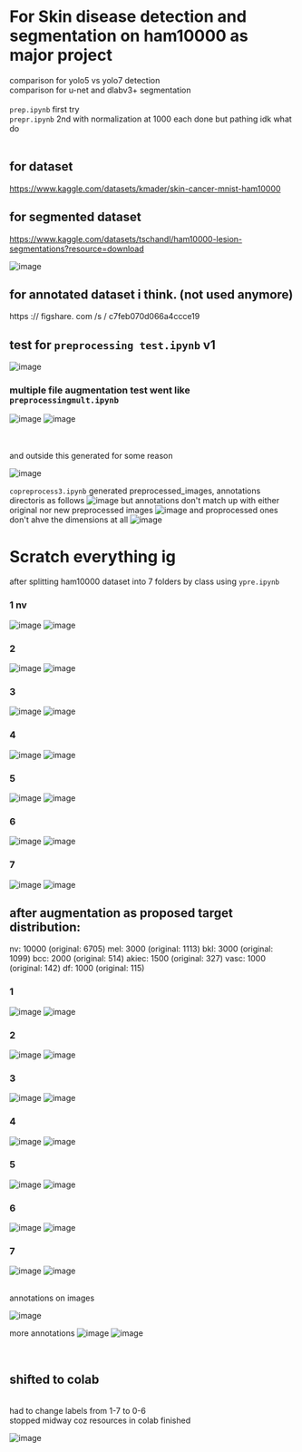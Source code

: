 # For Skin disease detection and segmentation on ham10000 as major project 
comparison for yolo5 vs yolo7 detection </br>
comparison for u-net and dlabv3+ segmentation </br>
</br>
`prep.ipynb` first try </br>
`prepr.ipynb` 2nd with normalization at 1000 each done but pathing idk what do</br>
</br>

## for dataset
https://www.kaggle.com/datasets/kmader/skin-cancer-mnist-ham10000
</br>

## for segmented dataset
https://www.kaggle.com/datasets/tschandl/ham10000-lesion-segmentations?resource=download

![image](https://github.com/user-attachments/assets/9ff33fba-4c73-4e98-93dd-9395b89f7ddf)
</br>


## for annotated dataset i think. (not used anymore)
https :// figshare. com /s / c7feb070d066a4ccce19
</br>

## test for `preprocessing test.ipynb` v1
![image](https://github.com/user-attachments/assets/cb866734-9e66-4f0f-b417-3c0cf6153d91)


###  multiple file augmentation test went like  `preprocessingmult.ipynb`
![image](https://github.com/user-attachments/assets/c1c3f14f-6e15-4f63-8596-5c11d7c2f13d)
![image](https://github.com/user-attachments/assets/abac0615-b2a7-42ff-8a1c-f116ecf7a174)

</br>
</br>
and outside this generated for some reason</br>

![image](https://github.com/user-attachments/assets/b6e42896-ea4d-4fdb-a072-d8d63c618377)

`copreprocess3.ipynb` generated preprocessed_images, annotations directoris as follows
![image](https://github.com/user-attachments/assets/ce1f0ba6-41c2-43d2-9243-138d52e8e88e)
but annotations don't match up with either original nor new preprocessed  images
![image](https://github.com/user-attachments/assets/6860552e-a588-4cb5-96d3-4cfd0b347b65)
and proprocessed ones don't ahve the dimensions at all
![image](https://github.com/user-attachments/assets/8a20a639-8eeb-4662-b503-e6e9530de75f)

# Scratch everything ig
after splitting ham10000 dataset into 7 folders by class
using `ypre.ipynb`

### 1 nv
![image](https://github.com/user-attachments/assets/8a362a8c-b381-4384-9fa0-943cec0e9ef0)
![image](https://github.com/user-attachments/assets/b371e90e-e74d-4eae-a785-4be247d9e01f)

### 2 
![image](https://github.com/user-attachments/assets/22d3d6dd-95f4-474e-8d7f-17bf5063638f)
![image](https://github.com/user-attachments/assets/079baa16-63dd-41ed-97fa-41c24a52cfaf)

### 3
![image](https://github.com/user-attachments/assets/b4a91141-e705-40b0-b3e3-2c6afcc20e6d)
![image](https://github.com/user-attachments/assets/35683501-1372-4626-8add-c6e0b7719c18)

### 4 
![image](https://github.com/user-attachments/assets/6b60c233-7eae-4eba-b04f-0d0ae9c3a9a1)
![image](https://github.com/user-attachments/assets/e70c822d-d275-42c3-b46f-cbd2e19ed681)

### 5 
![image](https://github.com/user-attachments/assets/71a1fbc4-b964-4bdf-a75d-cfdd5b638ddc)
![image](https://github.com/user-attachments/assets/b20929d6-e0a5-4f7e-b069-cb28085ea14c)

### 6
![image](https://github.com/user-attachments/assets/abba95f4-90af-4d6f-b898-63f2502adcd4)
![image](https://github.com/user-attachments/assets/c98ed191-6baf-43c3-b79d-89f8e4146706)

### 7 
![image](https://github.com/user-attachments/assets/d81a3920-f296-43a9-a6eb-2cddf1e98cbf)
![image](https://github.com/user-attachments/assets/3c952178-ace7-4368-b0c2-a5fd75c5f689)

## after augmentation as proposed target distribution:

nv: 10000 (original: 6705)
mel: 3000 (original: 1113)
bkl: 3000 (original: 1099)
bcc: 2000 (original: 514)
akiec: 1500 (original: 327)
vasc: 1000 (original: 142)
df: 1000 (original: 115)

### 1
![image](https://github.com/user-attachments/assets/f1085a87-c419-400c-938d-9f7c0ff496ee)
![image](https://github.com/user-attachments/assets/2bf3a5f9-b099-4bfb-bf05-3391a3e519f7)

### 2
![image](https://github.com/user-attachments/assets/f4f3bae6-45b7-47a1-b9a8-3abce6b7041d)
![image](https://github.com/user-attachments/assets/e60e1104-1a78-4361-88f6-3c6f65cd86d5)

### 3
![image](https://github.com/user-attachments/assets/81584f6b-9d5e-4041-a563-c7ec3c0b9b13)
![image](https://github.com/user-attachments/assets/49fe2657-428c-451d-b990-81acbbcc1ff3)

### 4 
![image](https://github.com/user-attachments/assets/8438a153-0119-4388-894e-882865ea4be5)
![image](https://github.com/user-attachments/assets/461d2ed2-8cfc-4ff2-8976-0cd680d2e365)

### 5 
![image](https://github.com/user-attachments/assets/f96f57f7-864a-4ca1-bd9d-dbf5c837e336)
![image](https://github.com/user-attachments/assets/96733c56-b7d9-4edb-9548-3aa30ab7acfa)

### 6
![image](https://github.com/user-attachments/assets/80767f60-e13b-4f76-8fee-e57828f37d9b)
![image](https://github.com/user-attachments/assets/8116cc36-c7de-4522-83b3-a6992553c761)

### 7 
![image](https://github.com/user-attachments/assets/d5932cae-5657-4c4d-b29d-a3b585cdcaa8)
![image](https://github.com/user-attachments/assets/f68925d2-5328-4018-ba92-fc3116a0f742)

</br>
annotations on images

![image](https://github.com/user-attachments/assets/4684875b-005e-41d0-abdc-08bae929a781)

more annotations
![image](https://github.com/user-attachments/assets/a8acb6ba-2390-4a1b-b3da-44f05d474fc7)
![image](https://github.com/user-attachments/assets/59e30f11-72fc-47e8-ac76-6d63e4fdfc69)


</br>

## shifted to colab
</br>
had to change labels from 1-7 to 0-6
</br>
stopped midway coz resources in colab finished

![image](https://github.com/user-attachments/assets/5a848332-0562-4391-a508-8717712796d8)


